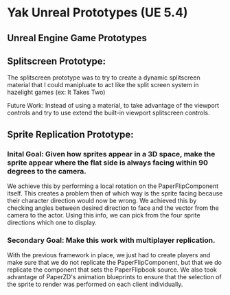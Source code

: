 
# Yak Unreal Prototypes (UE 5.4)
## Unreal Engine Game Prototypes


## Splitscreen Prototype:

The splitscreen prototype was to try to create a dynamic splitscreen material that I could manipluate to act like the split screen system in hazelight games (ex: It Takes Two)

Future Work:
  Instead of using a material, to take advantage of the viewport controls and try to use extend the built-in viewport splitscreen controls.

## Sprite Replication Prototype:

### Inital Goal: Given how sprites appear in a 3D space, make the sprite appear where the flat side is always facing within 90 degrees to the camera.

  We achieve this by performing a local rotation on the PaperFlipComponent itself. This creates a problem then of which way is the sprite facing because their character direction would now be wrong. We achieved this by checking angles between desired direction to face and the vector from the camera to the actor. Using this info, we can pick from the four sprite directions which one to display.

### Secondary Goal: Make this work with multiplayer replication.

  With the previous framework in place, we just had to create players and make sure that we do not replicate the PaperFlipComponent, but that we do replicate the component that sets the PaperFlipbook source. We also took advantage of PaperZD's animation blueprints to ensure that the selection of the sprite to render was performed on each client individually.

